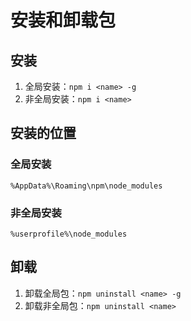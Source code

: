 # 安装和卸载包

## 安装

1. 全局安装：```npm i <name> -g```
2. 非全局安装：```npm i <name>```

## 安装的位置

### 全局安装

```%AppData%\Roaming\npm\node_modules```

### 非全局安装

```%userprofile%\node_modules```

## 卸载

1. 卸载全局包：```npm uninstall <name> -g```
2. 卸载非全局包：```npm uninstall <name>```